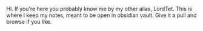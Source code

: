 Hi. If you're here you probably know me by my other alias, LordTet. This is where I keep my notes, meant to be open in obsidian vault. Give it a pull and browse if you like.
